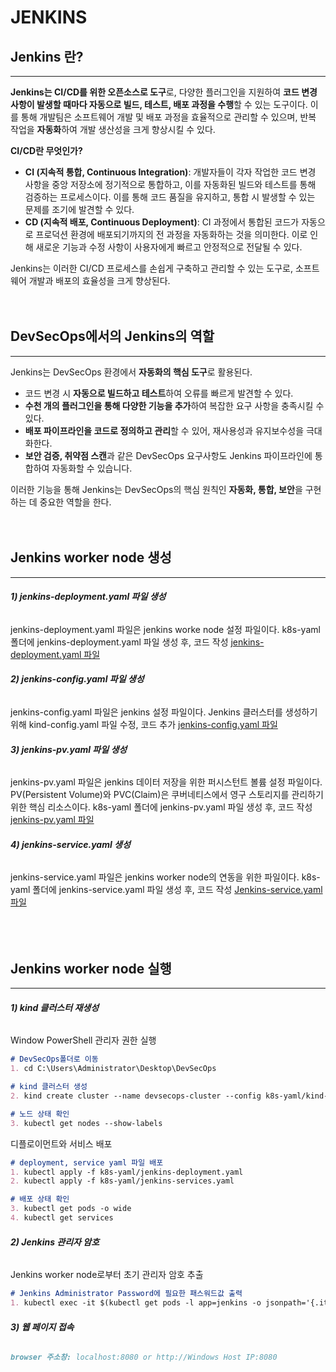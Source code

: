 # JENKINS

## Jenkins 란?
---

**Jenkins는 CI/CD를 위한 오픈소스로 도구**로, 다양한 플러그인을 지원하여 **코드 변경 사항이 발생할 때마다 자동으로 빌드, 테스트, 배포 과정을 수행**할 수 있는 도구이다. 이를 통해 개발팀은 소프트웨어 개발 및 배포 과정을 효율적으로 관리할 수 있으며, 반복 작업을 **자동화**하여 개발 생산성을 크게 향상시킬 수 있다. <br>

**CI/CD란 무엇인가?**
- **CI (지속적 통합, Continuous Integration)**: 개발자들이 각자 작업한 코드 변경 사항을 중앙 저장소에 정기적으로 통합하고, 이를 자동화된 빌드와 테스트를 통해 검증하는 프로세스이다. 이를 통해 코드 품질을 유지하고, 통합 시 발생할 수 있는 문제를 조기에 발견할 수 있다.
- **CD (지속적 배포, Continuous Deployment)**: CI 과정에서 통합된 코드가 자동으로 프로덕션 환경에 배포되기까지의 전 과정을 자동화하는 것을 의미한다. 이로 인해 새로운 기능과 수정 사항이 사용자에게 빠르고 안정적으로 전달될 수 있다.

Jenkins는 이러한 CI/CD 프로세스를 손쉽게 구축하고 관리할 수 있는 도구로, 소프트웨어 개발과 배포의 효율성을 크게 향상된다.
<br><br><br>

## DevSecOps에서의 Jenkins의 역할
---

Jenkins는 DevSecOps 환경에서 **자동화의 핵심 도구**로 활용된다.
- 코드 변경 시 **자동으로 빌드하고 테스트**하여 오류를 빠르게 발견할 수 있다.
- **수천 개의 플러그인을 통해 다양한 기능을 추가**하여 복잡한 요구 사항을 충족시킬 수 있다.
- **배포 파이프라인을 코드로 정의하고 관리**할 수 있어, 재사용성과 유지보수성을 극대화한다.
- **보안 검증, 취약점 스캔**과 같은 DevSecOps 요구사항도 Jenkins 파이프라인에 통합하여 자동화할 수 있습니다.

이러한 기능을 통해 Jenkins는 DevSecOps의 핵심 원칙인 **자동화, 통합, 보안**을 구현하는 데 중요한 역할을 한다.
<br><br><br>

## Jenkins worker node 생성
---

###### **1) jenkins-deployment.yaml 파일 생성**
jenkins-deployment.yaml 파일은 jenkins worke node 설정 파일이다.
k8s-yaml 폴더에 jenkins-deployment.yaml 파일 생성 후, 코드 작성
<a href="#" class="show-code" data-code-file="jenkins-deployment1">jenkins-deployment.yaml 파일</a> <br>

###### **2) jenkins-config.yaml 파일 생성**
jenkins-config.yaml 파일은 jenkins 설정 파일이다.
Jenkins 클러스터를 생성하기 위해 kind-config.yaml 파일 수정, 코드 추가
<a href="#" class="show-code" data-code-file="jenkins-config1">jenkins-config.yaml 파일</a> <br>

###### **3) jenkins-pv.yaml 파일 생성**
jenkins-pv.yaml 파일은 jenkins 데이터 저장을 위한 퍼시스턴트 볼륨 설정 파일이다.
PV(Persistent Volume)와 PVC(Claim)은 쿠버네티스에서 영구 스토리지를 관리하기 위한 핵심 리소스이다.
k8s-yaml 폴더에 jenkins-pv.yaml 파일 생성 후, 코드 작성
<a href="#" class="show-code" data-code-file="jenkins-pv">jenkins-pv.yaml 파일</a> <br>

###### **4) jenkins-service.yaml 생성**
jenkins-service.yaml 파일은 jenkins worker node의 연동을 위한 파일이다.
k8s-yaml 폴더에 jenkins-service.yaml 파일 생성 후, 코드 작성
<a href="#" class="show-code" data-code-file="jenkins-service">Jenkins-service.yaml 파일</a> <br>
<br><br><br>

## Jenkins worker node 실행
---

###### **1) kind 클러스터 재생성**
Window PowerShell 관리자 권한 실행
```md
# DevSecOps폴더로 이동
1. cd C:\Users\Administrator\Desktop\DevSecOps

# kind 클러스터 생성
2. kind create cluster --name devsecops-cluster --config k8s-yaml/kind-config.yaml

# 노드 상태 확인
3. kubectl get nodes --show-labels
```

디플로이먼트와 서비스 배포
```md
# deployment, service yaml 파일 배포
1. kubectl apply -f k8s-yaml/jenkins-deployment.yaml
2. kubectl apply -f k8s-yaml/jenkins-services.yaml

# 배포 상태 확인
3. kubectl get pods -o wide
4. kubectl get services
```

###### **2) Jenkins 관리자 암호**
Jenkins worker node로부터 초기 관리자 암호 추출
```md
# Jenkins Administrator Password에 필요한 패스워드값 출력 
1. kubectl exec -it $(kubectl get pods -l app=jenkins -o jsonpath='{.items[0].data.name}') -- cat /var/jenkins_home/secrets/initialAdminPassword
```

###### **3) 웹 페이지 접속**
```md
browser 주소창: localhost:8080 or http://Windows Host IP:8080
```